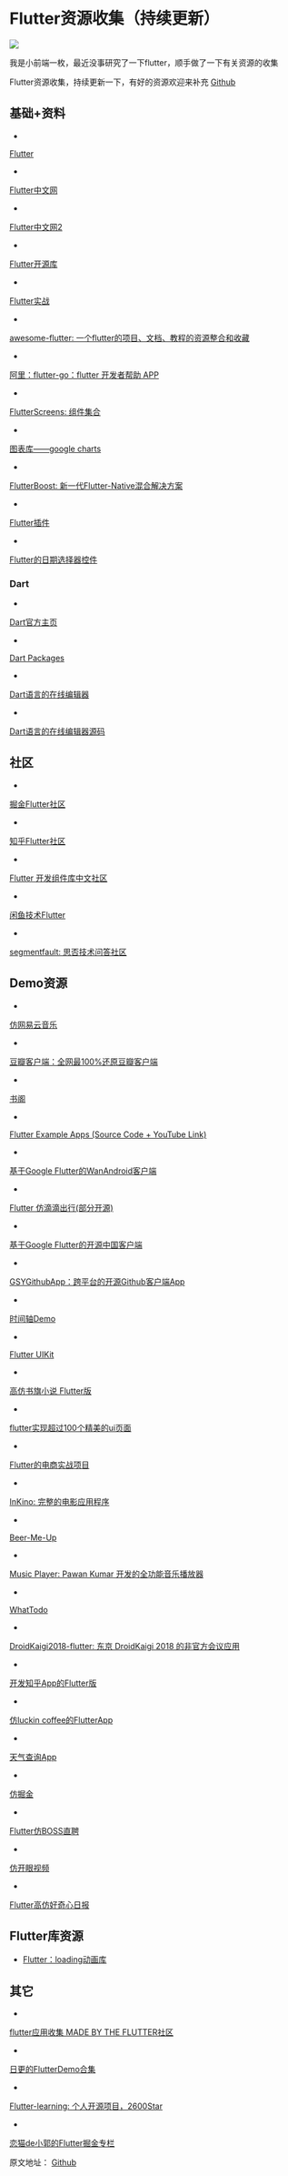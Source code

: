 # Flutter资源收集（持续更新） #

![](https://user-gold-cdn.xitu.io/2019/5/24/16ae7b0781a50abb?imageView2/0/w/1280/h/960/ignore-error/1)

我是小前端一枚，最近没事研究了一下flutter，顺手做了一下有关资源的收集

Flutter资源收集，持续更新一下，有好的资源欢迎来补充 [Github]( https://link.juejin.im?target=https%3A%2F%2Fgithub.com%2Fnieyafei%2Fflutter-resources )

## 基础+资料 ##

* 

[Flutter]( https://link.juejin.im?target=https%3A%2F%2Fflutter.dev%2F )

* 

[Flutter中文网]( https://link.juejin.im?target=https%3A%2F%2Fflutter-io.cn%2F )

* 

[Flutter中文网2]( https://link.juejin.im?target=https%3A%2F%2Fflutterchina.club%2F )

* 

[Flutter开源库]( https://link.juejin.im?target=https%3A%2F%2Fgithub.com%2Fflutter%2Fflutter )

* 

[Flutter实战]( https://link.juejin.im?target=https%3A%2F%2Fbook.flutterchina.club%2F )

* 

[awesome-flutter: 一个flutter的项目、文档、教程的资源整合和收藏]( https://link.juejin.im?target=https%3A%2F%2Fgithub.com%2FSolido%2Fawesome-flutter )

* 

[阿里：flutter-go：flutter 开发者帮助 APP]( https://link.juejin.im?target=https%3A%2F%2Fgithub.com%2Falibaba%2Fflutter-go )

* 

[FlutterScreens: 组件集合]( https://link.juejin.im?target=https%3A%2F%2Fgithub.com%2Fsamarthagarwal%2FFlutterScreens )

* 

[图表库——google charts]( https://link.juejin.im?target=https%3A%2F%2Fgithub.com%2Fgoogle%2Fcharts )

* 

[FlutterBoost: 新一代Flutter-Native混合解决方案]( https://link.juejin.im?target=https%3A%2F%2Fgithub.com%2Falibaba%2Fflutter_boost )

* 

[Flutter插件]( https://link.juejin.im?target=https%3A%2F%2Fgithub.com%2Fflutter%2Fplugins )

* 

[Flutter的日期选择器控件]( https://link.juejin.im?target=https%3A%2F%2Fgithub.com%2Fwuzhendev%2Fflutter-cupertino-date-picker )

### Dart ###

* 

[Dart官方主页]( https://link.juejin.im?target=https%3A%2F%2Fwww.dartlang.org%2F )

* 

[Dart Packages]( https://link.juejin.im?target=https%3A%2F%2Fpub.dartlang.org%2F )

* 

[Dart语言的在线编辑器]( https://link.juejin.im?target=https%3A%2F%2Fdartpad.dartlang.org%2F )

* 

[Dart语言的在线编辑器源码]( https://link.juejin.im?target=https%3A%2F%2Fgithub.com%2Fdart-lang%2Fdart-pad )

## 社区 ##

* 

[掘金Flutter社区]( https://juejin.im/tag/Flutter?utm_source=flutterchina&utm_medium=word&utm_content=btn&utm_campaign=q3_website )

* 

[知乎Flutter社区]( https://link.juejin.im?target=https%3A%2F%2Fwww.zhihu.com%2Ftopic%2F20172123%2Fhot )

* 

[Flutter 开发组件库中文社区]( https://link.juejin.im?target=https%3A%2F%2Fgithub.com%2FefoxTeam%2Fflutter-ui )

* 

[闲鱼技术Flutter]( https://link.juejin.im?target=https%3A%2F%2Fwww.yuque.com%2Fxytech%2Fflutter%2F )

* 

[segmentfault: 思否技术问答社区]( https://link.juejin.im?target=https%3A%2F%2Fsegmentfault.com%2Ft%2Fflutter )

## Demo资源 ##

* 

[仿网易云音乐]( https://link.juejin.im?target=https%3A%2F%2Fgithub.com%2Fboyan01%2Fflutter-netease-music )

* 

[豆瓣客户端：全网最100%还原豆瓣客户端]( https://link.juejin.im?target=https%3A%2F%2Fgithub.com%2Fkaina404%2FFlutterDouBan )

* 

[书阁]( https://link.juejin.im?target=https%3A%2F%2Fgithub.com%2FStrongX%2FreadBook )

* 

[Flutter Example Apps (Source Code + YouTube Link)]( https://link.juejin.im?target=https%3A%2F%2Fgithub.com%2Fiampawan%2FFlutterExampleApps )

* 

[基于Google Flutter的WanAndroid客户端]( https://link.juejin.im?target=https%3A%2F%2Fgithub.com%2FSky24n%2Fflutter_wanandroid )

* 

[Flutter 仿滴滴出行(部分开源)]( https://link.juejin.im?target=https%3A%2F%2Fgithub.com%2FSky24n%2FGreenTravel )

* 

[基于Google Flutter的开源中国客户端]( https://link.juejin.im?target=https%3A%2F%2Fgithub.com%2Fyubo725%2Fflutter-osc )

* 

[GSYGithubApp：跨平台的开源Github客户端App]( https://link.juejin.im?target=https%3A%2F%2Fgithub.com%2FCarGuo%2FGSYGithubAppFlutter )

* 

[时间轴Demo]( https://link.juejin.im?target=https%3A%2F%2Fgithub.com%2F2d-inc%2FHistoryOfEverything )

* 

[Flutter UIKit]( https://link.juejin.im?target=https%3A%2F%2Fgithub.com%2Fiampawan%2FFlutter-UI-Kit )

* 

[高仿书旗小说 Flutter版]( https://link.juejin.im?target=https%3A%2F%2Fgithub.com%2Fhuanxsd%2Fflutter_shuqi )

* 

[flutter实现超过100个精美的ui页面]( https://link.juejin.im?target=https%3A%2F%2Fgithub.com%2Fnb312%2Fflutter-ui-nice )

* 

[Flutter的电商实战项目]( https://link.juejin.im?target=https%3A%2F%2Fgithub.com%2Fshenghy%2Fflutter_shop )

* 

[InKino: 完整的电影应用程序]( https://link.juejin.im?target=https%3A%2F%2Fgithub.com%2Froughike%2FinKino )

* 

[Beer-Me-Up]( https://link.juejin.im?target=https%3A%2F%2Fgithub.com%2Fbenoitletondor%2FBeer-Me-Up )

* 

[Music Player: Pawan Kumar 开发的全功能音乐播放器]( https://link.juejin.im?target=https%3A%2F%2Fgithub.com%2Fiampawan%2FFlutter-Music-Player )

* 

[WhatTodo]( https://link.juejin.im?target=https%3A%2F%2Fgithub.com%2Fburhanrashid52%2FWhatTodo )

* 

[DroidKaigi2018-flutter: 东京 DroidKaigi 2018 的非官方会议应用]( https://link.juejin.im?target=https%3A%2F%2Fgithub.com%2Fkonifar%2Fdroidkaigi2018-flutter )

* 

[开发知乎App的Flutter版]( https://link.juejin.im?target=https%3A%2F%2Fgithub.com%2FMeandNi%2FFlutter_ZhiHu )

* 

[仿luckin coffee的FlutterApp]( https://link.juejin.im?target=https%3A%2F%2Fgithub.com%2Fwuxiaowei888765%2Fflutter_coffee )

* 

[天气查询App]( https://link.juejin.im?target=https%3A%2F%2Fgithub.com%2Fkoudle%2FGDG_Flutter_Weather_Demo )

* 

[仿掘金]( https://link.juejin.im?target=https%3A%2F%2Fgithub.com%2Fhanks-zyh%2Fjuejin_flutter )

* 

[Flutter仿BOSS直聘]( https://link.juejin.im?target=https%3A%2F%2Fgithub.com%2Fheruijun%2Fflutter_boss )

* 

[仿开眼视频]( https://link.juejin.im?target=https%3A%2F%2Fgithub.com%2Fwtus%2Fflutter_kaiyan )

* 

[Flutter高仿好奇心日报]( https://link.juejin.im?target=https%3A%2F%2Fgithub.com%2Fxumaohuai%2FFlutter-CuriosityApp )

## Flutter库资源 ##

* [Flutter：loading动画库]( https://link.juejin.im?target=https%3A%2F%2Fgithub.com%2FTinoGuo%2Floading_indicator )

## 其它 ##

* 

[flutter应用收集 MADE BY THE FLUTTER社区]( https://link.juejin.im?target=https%3A%2F%2Fitsallwidgets.com%2F )

* 

[日更的FlutterDemo合集]( https://link.juejin.im?target=https%3A%2F%2Fgithub.com%2FOpenFlutter%2FFlutter-Notebook )

* 

[Flutter-learning: 个人开源项目，2600Star]( https://link.juejin.im?target=https%3A%2F%2Fgithub.com%2FAweiLoveAndroid%2FFlutter-learning )

* 

[恋猫de小郭的Flutter掘金专栏]( https://juejin.im/user/582aca2ba22b9d006b59ae68/posts )

原文地址： [Github]( https://link.juejin.im?target=https%3A%2F%2Fgithub.com%2Fnieyafei%2Fflutter-resources )